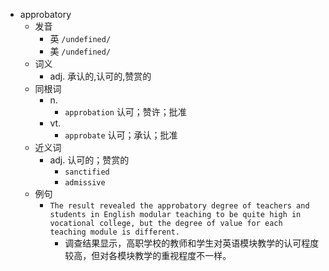 - approbatory
  - 发音
    - 英 `/undefined/`
    - 美 `/undefined/`
  - 词义
    - adj. 承认的,认可的,赞赏的
  - 同根词
    - n.
      - `approbation` 认可；赞许；批准
    - vt.
      - `approbate` 认可；承认；批准
  - 近义词
    - adj. 认可的；赞赏的
      - `sanctified`
      - `admissive`
  - 例句
    - `The result revealed the approbatory degree of teachers and students in English modular teaching to be quite high in vocational college, but the degree of value for each teaching module is different.`
      - 调查结果显示，高职学校的教师和学生对英语模块教学的认可程度较高，但对各模块教学的重视程度不一样。

